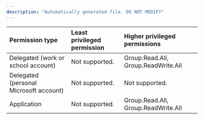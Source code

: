 ```yaml
---
description: "Automatically generated file. DO NOT MODIFY"
---
```


|Permission type|Least privileged permission|Higher privileged permissions|
|:---|:---|:---|
|Delegated (work or school account)|Not supported.|Group.Read.All, Group.ReadWrite.All|
|Delegated (personal Microsoft account)|Not supported.|Not supported.|
|Application|Not supported.|Group.Read.All, Group.ReadWrite.All|

